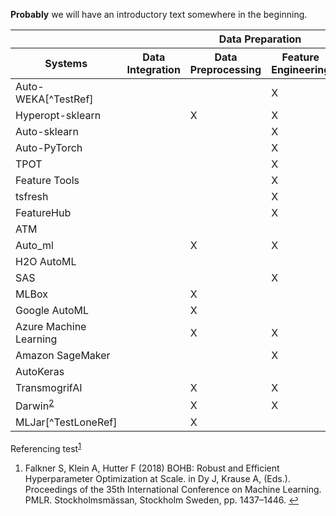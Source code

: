 **Probably** we will have an introductory text somewhere in the beginning.

<div class="overflow-auto"><table class="f6 w-100 mw8 center" cellspacing="0">
  <thead>
    <tr>
      <th class="fw6 bt b--black tl bg-white">&nbsp;</th>
      <th class="fw6 bt b--black tl bg-white">&nbsp;</th>
      <th class="fw6 bt b--black tl bg-white tc" colspan="2">Data Preparation</th>
      <th class="fw6 bt b--black tl bg-white tc" colspan="4">Modeling</th>
      <th class="fw6 bt b--black tl bg-white">&nbsp;</th>
    </tr>
    <tr>
      <th class="fw6 bb b--black tl bg-white tl">Systems</th>
      <th class="fw6 bb b--black tl bg-white tc">Data Integration</th>
      <th class="fw6 bb b--black tl bg-white tc">Data Preprocessing</th>
      <th class="fw6 bb b--black tl bg-white tc">Feature Engineering</th>
      <th class="fw6 bb b--black tl bg-white tc">Algorithm Selection</th>
      <th class="fw6 bb b--black tl bg-white tc">HPO</th>
      <th class="fw6 bb b--black tl bg-white tc">Training</th>
      <th class="fw6 bb b--black tl bg-white tc">Diagnosis</th>
      <th class="fw6 bb b--black tl bg-white tc">Deployment</th>
    </tr>
  </thead>
  <tbody class="lh-copy">
    <tr>
      <td class="tl">Auto-WEKA[^TestRef]</td> <!-- Systems -->
      <td class="tc">&nbsp;</td> <!-- Data Integration -->
      <td class="tc">&nbsp;</td> <!-- Data Preprocessing -->
      <td class="tc">X</td> <!-- Feature Engineering -->
      <td class="tc">X</td> <!-- Algorithm Selection -->
      <td class="tc">X</td> <!-- HPO -->
      <td class="tc">X</td> <!-- Training -->
      <td class="tc">X</td> <!-- Diagnosis -->
      <td class="tc">&nbsp;</td> <!-- Deployment -->
    </tr>
    <tr>
      <td class="tl">Hyperopt-sklearn</td> <!-- Systems -->
      <td class="tc">&nbsp;</td> <!-- Data Integration -->
      <td class="tc">X</td> <!-- Data Preprocessing -->
      <td class="tc">X</td> <!-- Feature Engineering -->
      <td class="tc">X</td> <!-- Algorithm Selection -->
      <td class="tc">X</td> <!-- HPO -->
      <td class="tc">X</td> <!-- Training -->
      <td class="tc">&nbsp;</td> <!-- Diagnosis -->
      <td class="tc">&nbsp;</td> <!-- Deployment -->
    </tr>
    <tr>
      <td class="tl">Auto-sklearn</td> <!-- Systems -->
      <td class="tc">&nbsp;</td> <!-- Data Integration -->
      <td class="tc">&nbsp;</td> <!-- Data Preprocessing -->
      <td class="tc">X</td> <!-- Feature Engineering -->
      <td class="tc">X</td> <!-- Algorithm Selection -->
      <td class="tc">X</td> <!-- HPO -->
      <td class="tc">X</td> <!-- Training -->
      <td class="tc">&nbsp;</td> <!-- Diagnosis -->
      <td class="tc">&nbsp;</td> <!-- Deployment -->
    </tr>
    <tr>
      <td class="tl">Auto-PyTorch</td> <!-- Systems -->
      <td class="tc">&nbsp;</td> <!-- Data Integration -->
      <td class="tc">&nbsp;</td> <!-- Data Preprocessing -->
      <td class="tc">X</td> <!-- Feature Engineering -->
      <td class="tc">X</td> <!-- Algorithm Selection -->
      <td class="tc">X</td> <!-- HPO -->
      <td class="tc">X</td> <!-- Training -->
      <td class="tc">&nbsp;</td> <!-- Diagnosis -->
      <td class="tc">&nbsp;</td> <!-- Deployment -->
    </tr>
    <tr>
      <td class="tl">TPOT</td> <!-- Systems -->
      <td class="tc">&nbsp;</td> <!-- Data Integration -->
      <td class="tc">&nbsp;</td> <!-- Data Preprocessing -->
      <td class="tc">X</td> <!-- Feature Engineering -->
      <td class="tc">X</td> <!-- Algorithm Selection -->
      <td class="tc">X</td> <!-- HPO -->
      <td class="tc">X</td> <!-- Training -->
      <td class="tc">&nbsp;</td> <!-- Diagnosis -->
      <td class="tc">&nbsp;</td> <!-- Deployment -->
    </tr>
    <tr>
      <td class="tl">Feature Tools</td> <!-- Systems -->
      <td class="tc">&nbsp;</td> <!-- Data Integration -->
      <td class="tc">&nbsp;</td> <!-- Data Preprocessing -->
      <td class="tc">X</td> <!-- Feature Engineering -->
      <td class="tc">&nbsp;</td> <!-- Algorithm Selection -->
      <td class="tc">&nbsp;</td> <!-- HPO -->
      <td class="tc">&nbsp;</td> <!-- Training -->
      <td class="tc">&nbsp;</td> <!-- Diagnosis -->
      <td class="tc">&nbsp;</td> <!-- Deployment -->
    </tr>
    <tr>
      <td class="tl">tsfresh</td> <!-- Systems -->
      <td class="tc">&nbsp;</td> <!-- Data Integration -->
      <td class="tc">&nbsp;</td> <!-- Data Preprocessing -->
      <td class="tc">X</td> <!-- Feature Engineering -->
      <td class="tc">&nbsp;</td> <!-- Algorithm Selection -->
      <td class="tc">&nbsp;</td> <!-- HPO -->
      <td class="tc">&nbsp;</td> <!-- Training -->
      <td class="tc">&nbsp;</td> <!-- Diagnosis -->
      <td class="tc">&nbsp;</td> <!-- Deployment -->
    </tr>
    <tr>
      <td class="tl">FeatureHub</td> <!-- Systems -->
      <td class="tc">&nbsp;</td> <!-- Data Integration -->
      <td class="tc">&nbsp;</td> <!-- Data Preprocessing -->
      <td class="tc">X</td> <!-- Feature Engineering -->
      <td class="tc">&nbsp;</td> <!-- Algorithm Selection -->
      <td class="tc">&nbsp;</td> <!-- HPO -->
      <td class="tc">&nbsp;</td> <!-- Training -->
      <td class="tc">&nbsp;</td> <!-- Diagnosis -->
      <td class="tc">&nbsp;</td> <!-- Deployment -->
    </tr>
    <tr>
      <td class="tl">ATM</td> <!-- Systems -->
      <td class="tc">&nbsp;</td> <!-- Data Integration -->
      <td class="tc">&nbsp;</td> <!-- Data Preprocessing -->
      <td class="tc">&nbsp;</td> <!-- Feature Engineering -->
      <td class="tc">X</td> <!-- Algorithm Selection -->
      <td class="tc">X</td> <!-- HPO -->
      <td class="tc">X</td> <!-- Training -->
      <td class="tc">X</td> <!-- Diagnosis -->
      <td class="tc">&nbsp;</td> <!-- Deployment -->
    </tr>
    <tr>
      <td class="tl">Auto_ml</td> <!-- Systems -->
      <td class="tc">&nbsp;</td> <!-- Data Integration -->
      <td class="tc">X</td> <!-- Data Preprocessing -->
      <td class="tc">X</td> <!-- Feature Engineering -->
      <td class="tc">X</td> <!-- Algorithm Selection -->
      <td class="tc">X</td> <!-- HPO -->
      <td class="tc">X</td> <!-- Training -->
      <td class="tc">&nbsp;</td> <!-- Diagnosis -->
      <td class="tc">&nbsp;</td> <!-- Deployment -->
    </tr>
    <tr>
      <td class="tl">H2O AutoML</td> <!-- Systems -->
      <td class="tc">&nbsp;</td> <!-- Data Integration -->
      <td class="tc">&nbsp;</td> <!-- Data Preprocessing -->
      <td class="tc">&nbsp;</td> <!-- Feature Engineering -->
      <td class="tc">X</td> <!-- Algorithm Selection -->
      <td class="tc">X</td> <!-- HPO -->
      <td class="tc">X</td> <!-- Training -->
      <td class="tc">&nbsp;</td> <!-- Diagnosis -->
      <td class="tc">&nbsp;</td> <!-- Deployment -->
    </tr>
    <tr>
      <td class="tl">SAS</td> <!-- Systems -->
      <td class="tc">&nbsp;</td> <!-- Data Integration -->
      <td class="tc">&nbsp;</td> <!-- Data Preprocessing -->
      <td class="tc">X</td> <!-- Feature Engineering -->
      <td class="tc">&nbsp;</td> <!-- Algorithm Selection -->
      <td class="tc">X</td> <!-- HPO -->
      <td class="tc">X</td> <!-- Training -->
      <td class="tc">&nbsp;</td> <!-- Diagnosis -->
      <td class="tc">X</td> <!-- Deployment -->
    </tr>
    </tr>
    <tr>
      <td class="tl">MLBox</td> <!-- Systems -->
      <td class="tc">&nbsp;</td> <!-- Data Integration -->
      <td class="tc">X</td> <!-- Data Preprocessing -->
      <td class="tc">&nbsp;</td> <!-- Feature Engineering -->
      <td class="tc">X</td> <!-- Algorithm Selection -->
      <td class="tc">X</td> <!-- HPO -->
      <td class="tc">X</td> <!-- Training -->
      <td class="tc">&nbsp;</td> <!-- Diagnosis -->
      <td class="tc">&nbsp;</td> <!-- Deployment -->
    </tr>
    </tr>
    <tr>
      <td class="tl">Google AutoML</td> <!-- Systems -->
      <td class="tc">&nbsp;</td> <!-- Data Integration -->
      <td class="tc">X</td> <!-- Data Preprocessing -->
      <td class="tc">&nbsp;</td> <!-- Feature Engineering -->
      <td class="tc">X</td> <!-- Algorithm Selection -->
      <td class="tc">X</td> <!-- HPO -->
      <td class="tc">X</td> <!-- Training -->
      <td class="tc">X</td> <!-- Diagnosis -->
      <td class="tc">X</td> <!-- Deployment -->
    </tr>
    </tr>
    <tr>
      <td class="tl">Azure Machine Learning</td> <!-- Systems -->
      <td class="tc">&nbsp;</td> <!-- Data Integration -->
      <td class="tc">X</td> <!-- Data Preprocessing -->
      <td class="tc">X</td> <!-- Feature Engineering -->
      <td class="tc">X</td> <!-- Algorithm Selection -->
      <td class="tc">X</td> <!-- HPO -->
      <td class="tc">X</td> <!-- Training -->
      <td class="tc">X</td> <!-- Diagnosis -->
      <td class="tc">X</td> <!-- Deployment -->
    </tr>
    </tr>
    <tr>
      <td class="tl">Amazon SageMaker</td> <!-- Systems -->
      <td class="tc">&nbsp;</td> <!-- Data Integration -->
      <td class="tc">&nbsp;</td> <!-- Data Preprocessing -->
      <td class="tc">X</td> <!-- Feature Engineering -->
      <td class="tc">X</td> <!-- Algorithm Selection -->
      <td class="tc">X</td> <!-- HPO -->
      <td class="tc">X</td> <!-- Training -->
      <td class="tc">&nbsp;</td> <!-- Diagnosis -->
      <td class="tc">X</td> <!-- Deployment -->
    </tr>
    </tr>
    <tr>
      <td class="tl">AutoKeras</td> <!-- Systems -->
      <td class="tc">&nbsp;</td> <!-- Data Integration -->
      <td class="tc">&nbsp;</td> <!-- Data Preprocessing -->
      <td class="tc">&nbsp;</td> <!-- Feature Engineering -->
      <td class="tc">&nbsp;</td> <!-- Algorithm Selection -->
      <td class="tc">X</td> <!-- HPO -->
      <td class="tc">X</td> <!-- Training -->
      <td class="tc">&nbsp;</td> <!-- Diagnosis -->
      <td class="tc">&nbsp;</td> <!-- Deployment -->
    </tr>
    </tr>
    <tr>
      <td class="tl">TransmogrifAI</td> <!-- Systems -->
      <td class="tc">&nbsp;</td> <!-- Data Integration -->
      <td class="tc">X</td> <!-- Data Preprocessing -->
      <td class="tc">X</td> <!-- Feature Engineering -->
      <td class="tc">X</td> <!-- Algorithm Selection -->
      <td class="tc">X</td> <!-- HPO -->
      <td class="tc">X</td> <!-- Training -->
      <td class="tc">&nbsp;</td> <!-- Diagnosis -->
      <td class="tc">&nbsp;</td> <!-- Deployment -->
    </tr>
    </tr>
    <tr>
      <td class="tl">Darwin<sup id="fnref:TestLoneRef"><a href="#fn:TestLoneRef" class="footnote">2</a></sup></td> <!-- Systems -->
      <td class="tc">&nbsp;</td> <!-- Data Integration -->
      <td class="tc">X</td> <!-- Data Preprocessing -->
      <td class="tc">X</td> <!-- Feature Engineering -->
      <td class="tc">X</td> <!-- Algorithm Selection -->
      <td class="tc">X</td> <!-- HPO -->
      <td class="tc">X</td> <!-- Training -->
      <td class="tc">X</td> <!-- Diagnosis -->
      <td class="tc">X</td> <!-- Deployment -->
    </tr>
    <tr>
      <td class="bb b--black tl">MLJar[^TestLoneRef]</td>
      <td class="bb b--black tc">&nbsp;</td> <!-- Data Integration -->
      <td class="bb b--black tc">X</td> <!-- Data Preprocessing -->
      <td class="bb b--black tc">&nbsp;</td> <!-- Feature Engineering -->
      <td class="bb b--black tc">X</td> <!-- Algorithm Selection -->
      <td class="bb b--black tc">X</td> <!-- HPO -->
      <td class="bb b--black tc">X</td> <!-- Training -->
      <td class="bb b--black tc">X</td> <!-- Diagnosis -->
      <td class="bb b--black tc">X</td> <!-- Deployment -->
    </tr>
  </tbody>
</table></div>

Referencing test<sup id="fnref:TestRef"><a href="#fn:TestRef" class="footnote">1</a></sup>


<div class="footnotes">
  <ol>
    <li id="fn:TestRef">
      <p>Falkner S, Klein A, Hutter F (2018) BOHB: Robust and Efficient Hyperparameter Optimization at Scale. in Dy J, Krause A, (Eds.). Proceedings of the 35th International Conference on Machine Learning. PMLR. Stockholmsmässan, Stockholm Sweden, pp. 1437–1446.&nbsp;<a href="#fnref:TestRef" class="reversefootnote">↩</a></p>
    </li>
  </ol>
</div>

[^TestRef]: Falkner S, Klein A, Hutter F (2018) BOHB: Robust and Efficient Hyperparameter Optimization at Scale. in Dy J, Krause A, (Eds.). Proceedings of the 35th International Conference on Machine Learning. PMLR. Stockholmsmässan, Stockholm Sweden, pp. 1437–1446.

[^TestLoneRef]: Falkner S, Klein A, Hutter F (2018) BOHB: Robust and Efficient Hyperparameter Optimization at Scale. in Dy J, Krause A, (Eds.). Proceedings of the 35th International Conference on Machine Learning. PMLR. Stockholmsmässan, Stockholm Sweden, pp. 1437–1446.

[^TestVeryLoneRef]: Falkner S, Klein A, Hutter F (2018) BOHB: Robust and Efficient Hyperparameter Optimization at Scale. in Dy J, Krause A, (Eds.). Proceedings of the 35th International Conference on Machine Learning. PMLR. Stockholmsmässan, Stockholm Sweden, pp. 1437–1446.